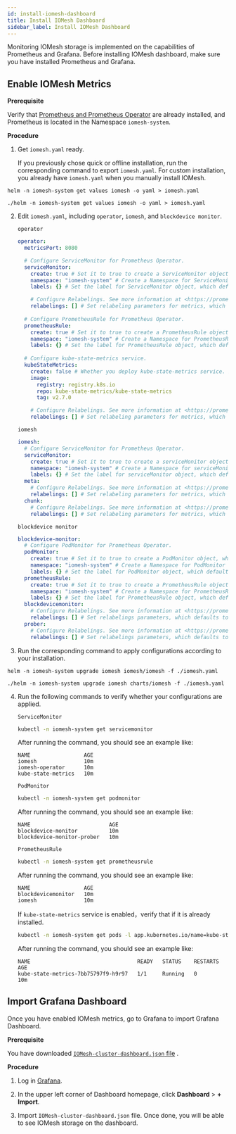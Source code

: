 ```yaml
---
id: install-iomesh-dashboard
title: Install IOMesh Dashboard
sidebar_label: Install IOMesh Dashboard
---
```


Monitoring IOMesh storage is implemented on the capabilities of Prometheus and Grafana. Before installing IOMesh dashboard, make sure you have installed Prometheus and Grafana.

## Enable IOMesh Metrics

**Prerequisite**

Verify that [Prometheus and Prometheus Operator](https://github.com/prometheus-operator/prometheus-operator#quickstart) are already installed, and Prometheus is located in the Namespace `iomesh-system`.

**Procedure**

1. Get `iomesh.yaml` ready. 

    If you previously chose quick or offline installation, run the corresponding command to export `iomesh.yaml`. For custom installation, you already have `iomesh.yaml` when you manually install IOMesh.  


<!--DOCUSAURUS_CODE_TABS-->

<!--Quick-->
```shell
helm -n iomesh-system get values iomesh -o yaml > iomesh.yaml
```
<!--Offline-->
```shell
./helm -n iomesh-system get values iomesh -o yaml > iomesh.yaml
```
<!--END_DOCUSAURUS_CODE_TABS-->


2. Edit `iomesh.yaml`, including `operator`, `iomesh`, and `blockdevice monitor`.

    `operator`

    ```yaml
    operator:
      metricsPort: 8080

      # Configure ServiceMonitor for Prometheus Operator.
      serviceMonitor: 
        create: true # Set it to true to create a ServiceMonitor object, which defaults to false.
        namespace: "iomesh-system" # Create a Namespace for ServiceMonitor object, which defaults to iomesh-system.
        labels: {} # Set the label for ServiceMonitor object, which defaults to blank.

        # Configure Relabelings. See more information at <https://prometheus.io/docs/prometheus/latest/configuration/configuration/#relabel_config>
        relabelings: [] # Set relabeling parameters for metrics, which defaults to blank.
      
      # Configure PrometheusRule for Prometheus Operator.
      prometheusRule:
        create: true # Set it to true to create a PrometheusRule object, which defaults to false.
        namespace: "iomesh-system" # Create a Namespace for PrometheusRule object, which defaults to iomesh-system.
        labels: {} # Set the label for PrometheusRule object, which defaults to blank.
  
      # Configure kube-state-metrics service.
      kubeStateMetrics:
        create: false # Whether you deploy kube-state-metrics service. If it is already deployed, set it to false.
        image:
          registry: registry.k8s.io
          repo: kube-state-metrics/kube-state-metrics
          tag: v2.7.0

        # Configure Relabelings. See more information at <https://prometheus.io/docs/prometheus/latest/configuration/configuration/#relabel_config>
        relabelings: [] # Set relabeling parameters for metrics, which defaults to blank.
    ```

    `iomesh` 

    ```yaml
    iomesh:
      # Configure ServiceMonitor for Prometheus Operator.
      serviceMonitor:
        create: true # Set it to true to create a serviceMonitor object, which defaults to false.
        namespace: "iomesh-system" # Create a Namespace for serviceMonitor object, which defaults to iomesh-system.
        labels: {} # Set the label for serviceMonitor object, which defaults to blank. 
      meta:
        # Configure Relabelings. See more information at <https://prometheus.io/docs/prometheus/latest/configuration/configuration/#relabel_config>.
        relabelings: [] # Set relabeling parameters for metrics, which defaults to blank.
      chunk:
        # Configure Relabelings. See more information at <https://prometheus.io/docs/prometheus/latest/configuration/configuration/#relabel_config>.  
        relabelings: [] # Set relabeling parameters for metrics, which defaults to blank.
    ```

    `blockdevice monitor`

    ```yaml
    blockdevice-monitor:
      # Configure PodMonitor for Prometheus Operator.
      podMonitor:
        create: true # Set it to true to create a PodMonitor object, which defaults to false.
        namespace: "iomesh-system" # Create a Namespace for PodMonitor object, which defaults to iomesh-system.
        labels: {} # Set the label for PodMonitor object, which defaults to blank.
      prometheusRule:
        create: true # Set it to true to create a PrometheusRule object, which defaults to false.
        namespace: "iomesh-system" # Create a Namespace for PrometheusRule object, which defaults to iomesh-system.
        labels: {} # Set the label for PrometheusRule object, which defaults to blank.
      blockdevicemonitor:
        # Configure Relabelings. See more information at <https://prometheus.io/docs/prometheus/latest/configuration/configuration/#relabel_config>. 
        relabelings: [] # Set relabelings parameters, which defaults to blank.
      prober:
        # Configure Relabelings. See more information at <https://prometheus.io/docs/prometheus/latest/configuration/configuration/#relabel_config>. 
        relabelings: [] # Set relabelings parameters, which defaults to blank.
    ```

3. Run the corresponding command to apply configurations according to your installation.


<!--DOCUSAURUS_CODE_TABS-->

<!--Quick/Custom-->
```shell
helm -n iomesh-system upgrade iomesh iomesh/iomesh -f ./iomesh.yaml
```
<!--Offline-->
```shell
./helm -n iomesh-system upgrade iomesh charts/iomesh -f ./iomesh.yaml
```
<!--END_DOCUSAURUS_CODE_TABS-->

4. Run the following commands to verify whether your configurations are applied.

    `ServiceMonitor`
    ```bash
    kubectl -n iomesh-system get servicemonitor
    ```

    After running the command, you should see an example like:

    ```output
    NAME                 AGE
    iomesh               10m
    iomesh-operator      10m
    kube-state-metrics   10m
    ````
    
    `PodMonitor`

    ```bash
    kubectl -n iomesh-system get podmonitor
    ```
    After running the command, you should see an example like:

    ```output
    NAME                         AGE
    blockdevice-monitor          10m
    blockdevice-monitor-prober   10m
    ```
    
    `PrometheusRule`

    ```bash
    kubectl -n iomesh-system get prometheusrule
    ```

    After running the command, you should see an example like:
    
    ```output
    NAME                 AGE
    blockdevicemonitor   10m
    iomesh               10m
    ```

    If `kube-state-metrics` service is enabled，verify that if it is already installed.

    ```bash
    kubectl -n iomesh-system get pods -l app.kubernetes.io/name=kube-state-metrics
    ```

    After running the command, you should see an example like:
    ```output
    NAME                                  READY   STATUS    RESTARTS   AGE
    kube-state-metrics-7bb75797f9-h9r97   1/1     Running   0          10m
    ```

## Import Grafana Dashboard

Once you have enabled IOMesh metrics, go to Grafana to import Grafana Dashboard.

**Prerequisite**

You have downloaded [`IOMesh-cluster-dashboard.json` file](./assets/iomesh-cluster-dashboard.json) .

**Procedure**

1. Log in [Grafana](https://grafana.com/auth/sign-in/?plcmt=top-nav&cta=myaccount).

2. In the upper left corner of Dashboard homepage, click **Dashboard** > **+ Import**. 

3. Import `IOMesh-cluster-dashboard.json` file. Once done, you will be able to see IOMesh storage on the dashboard.






